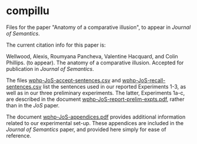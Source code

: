 # compillu
Files for the paper "Anatomy of a comparative illusion", to appear in *Journal of Semantics*. 

The current citation info for this paper is: 

Wellwood, Alexis, Roumyana Pancheva, Valentine Hacquard, and Colin Phillips. (to appear). The anatomy of a comparative illusion. Accepted for publication in *Journal of Semantics*. 

The files [wphp-JoS-accept-sentences.csv](wphp-JoS-accept-sentences.csv) and [wphp-JoS-recall-sentences.csv](wphp-JoS-recall-sentences.csv) list the sentences used in our reported Experiments 1-3, as well as in our three preliminary experiments. The latter, Experiments 1a-c, are described in the document [wphp-JoS-report-prelim-expts.pdf](wphp-JoS-report-prelim-expts.pdf), rather than in the *JoS* paper.

The document [wphp-JoS-appendices.pdf](wphp-JoS-appendices.pdf) provides additional information related to our experimental set-up. These appendices are included in the *Journal of Semantics* paper, and provided here simply for ease of reference. 